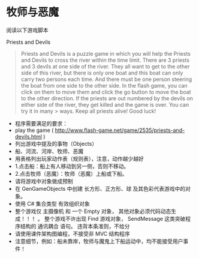 # 牧师与恶魔
阅读以下游戏脚本

Priests and Devils

> Priests and Devils is a puzzle game in which you will help the Priests and Devils to cross the river within the time limit. There
> are 3 priests and 3 devils at one side of the river. They all want to get to the other side of this river, but there is only one
> boat and this boat can only carry two persons each time. And there must be one person steering the boat from one side to the other
> side. In the flash game, you can click on them to move them and click the go button to move the boat to the other direction. If the
> priests are out numbered by the devils on either side of the river, they get killed and the game is over. You can try it in many >
> ways. Keep all priests alive! Good luck!

- 程序需要满足的要求：
- play the game ( http://www.flash-game.net/game/2535/priests-and-devils.html )
- 列出游戏中提及的事物（Objects）
- 船、河流、河岸、牧师、恶魔
- 用表格列出玩家动作表（规则表），注意，动作越少越好
- 1.点击船：船上有人移动到另一侧，否则不移动。
- 2.点击牧师（恶魔）：牧师（恶魔）上船或下船。
- 请将游戏中对象做成预制
- 在 GenGameObjects 中创建 长方形、正方形、球 及其色彩代表游戏中的对象。
- 使用 C# 集合类型 有效组织对象
- 整个游戏仅 主摄像机 和 一个 Empty 对象， 其他对象必须代码动态生成！！！ 。 整个游戏不许出现 Find 游戏对象， SendMessage 这类突破程序结构的 通讯耦合 语句。 违背本条准则，不给分
- 请使用课件架构图编程，不接受非 MVC 结构程序
- 注意细节，例如：船未靠岸，牧师与魔鬼上下船运动中，均不能接受用户事件！